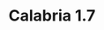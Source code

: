 ---
title: Calabria 1.7
date: 
draft: false

# descripcion
description : Argolla de plata cierre bisagra

materials: Plata 925

color: Plateado

dimensions: 1,7cm diam

code: 01-11-0494

type: "Aros"

categories: []

price: $1.940,00

price_eftvo: $1.650,00

# Images
# first image will be shown in the product page
images:
  # - image: "images/path_to_image"
  # La ubicacion de las imagenes es imagenes/Aros/Aros.Argollas/01-11-0494-calabria-1.7
  - image: "./images/aros/argollas/01-11-0494_a.JPG"
---